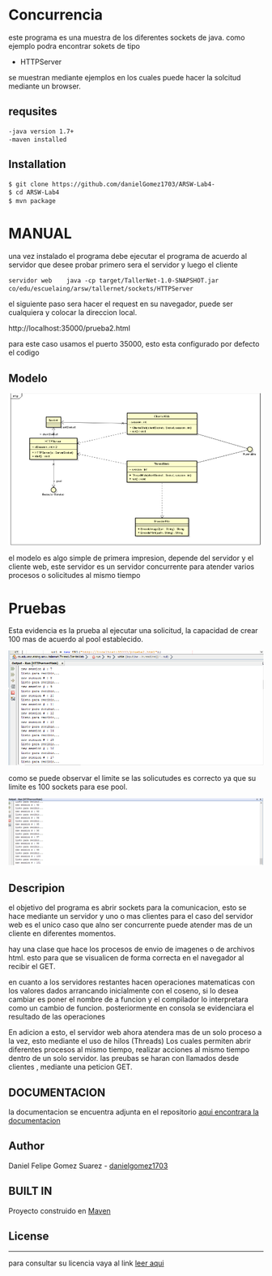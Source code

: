 # Concurrencia 
 
este programa es una muestra de los diferentes sockets de java. como ejemplo podra encontrar sokets de tipo
 - HTTPServer


se muestran mediante ejemplos en los cuales puede hacer la solcitud mediante un browser.


## requsites
    -java version 1.7+
    -maven installed

## Installation
 ```sh
$ git clone https://github.com/danielGomez1703/ARSW-Lab4-
$ cd ARSW-Lab4
$ mvn package
```

# MANUAL
  una vez instalado el programa debe ejecutar el programa de acuerdo al servidor que desee probar primero sera el servidor y luego el cliente
 
    servidor web    java -cp target/TallerNet-1.0-SNAPSHOT.jar  co/edu/escuelaing/arsw/tallernet/sockets/HTTPServer
  
  el siguiente paso sera hacer el request en su navegador, puede ser cualquiera y colocar la direccion local.
 
   http://localhost:35000/prueba2.html
 

   para este caso usamos el puerto 35000, esto esta configurado por defecto el codigo
## Modelo
![Modelo](https://github.com/danielGomez1703/ARSW-Lab4-/blob/master/resources/Modelo.PNG)

el modelo es algo simple de primera impresion, depende del servidor y el cliente web, este servidor es un servidor concurrente para atender varios procesos o solicitudes al mismo tiempo
    
    
# Pruebas 
  
Esta evidencia es  la prueba al ejecutar una solicitud, la capacidad de crear 100 mas de acuerdo al pool establecido.

![socket1](https://github.com/danielGomez1703/ARSW-Lab4-/blob/master/resources/evidence1.PNG)

como se puede observar el limite se las solicutudes es correcto ya que su limite es 100 sockets para ese pool.

![socket101](https://github.com/danielGomez1703/ARSW-Lab4-/blob/master/resources/evidence3.PNG)

## Descripion

el objetivo del programa es abrir sockets para la comunicacion, esto se hace mediante un servidor y uno o mas clientes
para el caso del servidor web es el unico caso que alno ser concurrente puede atender mas de un cliente en diferentes momentos.

hay una clase que hace los procesos de envio de imagenes o de archivos html. esto para que se visualicen de forma correcta en el navegador al recibir el GET.

en cuanto a los servidores restantes hacen operaciones matematicas con los valores dados arrancando inicialmente con el coseno, si lo desea cambiar es poner el nombre de a funcion y el compilador lo interpretara como un cambio de funcion.
posteriormente en consola se evidenciara el resultado de las operaciones

En adicion a esto, el servidor web ahora atendera mas de un solo proceso a la vez, esto mediante el uso de hilos (Threads) Los cuales permiten abrir diferentes procesos al mismo tiempo, realizar acciones al mismo tiempo dentro de un solo servidor.
las preubas se haran con llamados desde clientes , mediante una peticion GET.

## DOCUMENTACION

la documentacion se encuentra adjunta en el repositorio 
[aqui encontrara la documentacion](https://github.com/danielGomez1703/ARSW-Lab4-/tree/master/site/apidocs)

## Author
   Daniel Felipe Gomez Suarez - [danielgomez1703](https://github.com/danielGomez1703)
    
## BUILT IN
   Proyecto construido en [Maven](https://maven.apache.org/)
## License
----
para consultar su licencia vaya al link 
[leer aqui](https://github.com/danielGomez1703/ARSW-Primer/blob/master/LICENSE.txt)
